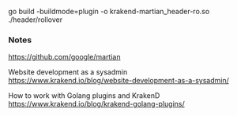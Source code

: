go build -buildmode=plugin -o krakend-martian_header-ro.so ./header/rollover  

### Notes  
https://github.com/google/martian  

Website development as a sysadmin  
https://www.krakend.io/blog/website-development-as-a-sysadmin/  

How to work with Golang plugins and KrakenD  
https://www.krakend.io/blog/krakend-golang-plugins/  
